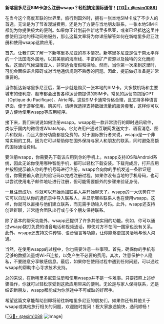 **新喀里多尼亚SIM卡怎么注册wsapp？轻松搞定国际通信！[[TG💪+ @esim1088](https://t.me/s/esim1088)]**

在当今这个高度互联的世界里，旅行到国外时，拥有一张本地SIM卡成了不少人的首选。无论是为了节省漫游费用，还是为了方便与当地朋友联系，一张本地SIM卡都能为你提供极大的便利。如果你正计划前往新喀里多尼亚，或者已经抵达这里并想使用当地的移动网络服务，那么这篇文章将为你详细解答如何在新喀里多尼亚注册和使用wsapp这款应用。

首先，让我们来了解一下新喀里多尼亚的基本情况。新喀里多尼亚是位于南太平洋的一个法国海外属地，以其美丽的海岸线、丰富的矿产资源以及独特的文化而闻名。这里的气候温暖宜人，非常适合度假和探险。然而，当你第一次来到这里时，可能会面临语言障碍或对当地通信规则不熟悉的问题。因此，提前做好准备是非常重要的。

当你抵达新喀里多尼亚后，第一步就是购买一张本地的SIM卡。大多数机场和主要城市的便利店、超市都会出售各种运营商提供的SIM卡。常见的运营商包括OPT（Optique du Pacifique）、Airtel等。这些SIM卡通常价格合理，且支持多种语言界面，便于游客使用。购买时，请确保选择支持数据流量的服务套餐，这样你可以更方便地使用wsapp等应用程序。

接下来，我们来说说如何注册wsapp。wsapp是一款非常流行的即时通讯软件，类似于国内的微信或WhatsApp。它允许用户通过互联网发送文字、语音消息、图片和视频，而且大部分功能都是免费的。对于国际旅行者来说，wsapp是一个非常实用的工具，因为它可以帮助你在国外保持与家人和朋友的联系，同时避免高额的国际通话费用。

要注册wsapp，你需要先下载该应用到你的手机上。wsapp支持iOS和Android系统，因此无论你使用哪种智能手机，都可以轻松下载安装。下载完成后，打开应用并按照提示输入你的手机号码进行注册。wsapp会向你的手机发送一条验证短信，你需要输入收到的验证码以完成注册过程。如果你没有当地的手机号码，也可以尝试使用电子邮件地址进行注册，但可能需要额外的步骤来验证身份。

一旦注册成功，你就可以开始添加联系人并开始聊天了。wsapp的一大优势在于它可以自动从你的通讯录中导入联系人，并显示哪些联系人也在使用wsapp。这样，你就可以直接与他们建立联系，而无需手动输入号码。此外，wsapp还支持创建群聊，非常适合团队出行或与多个朋友保持联系。

除了基本的聊天功能外，wsapp还提供了许多其他实用的功能。例如，你可以通过wsapp拨打免费的语音电话和视频通话，即使对方不在同一国家也没有关系。此外，wsapp还支持文件传输、语音留言等功能，让你能够更加灵活地与他人沟通。

当然，在使用wsapp的过程中，你也需要注意一些事项。首先，确保你的手机有足够的数据流量或Wi-Fi连接，以免产生不必要的费用。其次，注意保护个人隐私，不要随意分享敏感信息。最后，如果你在使用过程中遇到任何问题，可以通过wsapp的帮助中心寻求技术支持。

总的来说，在新喀里多尼亚注册和使用wsapp并不是一件难事。只要按照上述步骤操作，你就可以轻松享受到这款应用带来的便利。无论是与家人保持联系，还是结识新朋友，wsapp都能成为你旅途中不可或缺的好帮手。

希望这篇文章能帮助到即将前往新喀里多尼亚的朋友们。如果你还有其他关于wsapp或其他旅行相关的问题，欢迎随时提问！祝大家旅途愉快，通讯顺畅！

[[TG💪+ @esim1088](https://t.me/s/esim1088) ![Image](https://i.postimg.cc/4NQfJmqS/Snipaste-2025-05-13-00-14-12.png)]